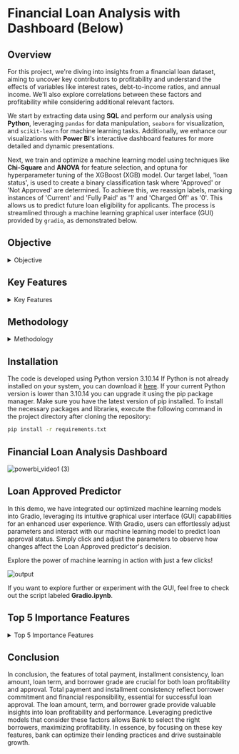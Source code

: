 # Financial Loan Analysis with Dashboard (Below)

## Overview

For this project, we're diving into insights from a financial loan dataset, aiming to uncover key contributors to profitability and understand the effects of variables like interest rates, debt-to-income ratios, and annual income. We'll also explore correlations between these factors and profitability while considering additional relevant factors.

We start by extracting data using **SQL** and perform our analysis using **Python**, leveraging `pandas` for data manipulation, `seaborn` for visualization, and `scikit-learn` for machine learning tasks. Additionally, we enhance our visualizations with **Power BI**'s interactive dashboard features for more detailed and dynamic presentations.

Next, we train and optimize a machine learning model using techniques like  **Chi-Square**  and **ANOVA** for feature selection, and optuna for hyperparameter tuning of the XGBoost (XGB) model. Our target label, 'loan status', is used to create a binary classification task where 'Approved' or 'Not Approved' are determined. To achieve this, we reassign labels, marking instances of 'Current' and 'Fully Paid' as '1' and 'Charged Off' as '0'. This allows us to predict future loan eligibility for applicants. The process is streamlined through a machine learning graphical user interface (GUI) provided by `gradio`, as demonstrated below.

## Objective

<details>
  <summary>Objective</summary>
  
1) **Profitability Analysis:(Power BI)**
   
    - Utilize Power BI to identify categorical features such as months and loan purposes with the highest and lowest profitability, while also exploring geographical data to unveil patterns in profitability across diverse states.
    - Explore the impact of factors like interest rate, loan amount, and term on profitability to uncover insights into business performance.
     
2) **Loan Performance Analysis: (Machine Learning)**
   
    - Develop a machine learning model for predicting loan approval in future applications
    - Analyze the influence of features like employment length, loan grade, home ownership, and loan purpose on loan status.
     
</details>

## Key Features

<details>
  <summary>Key Features</summary>

- **Financial Loan Dataset**: Extraction of data from Microsoft SQL Server
- **Feature Engineering**: Utilize K-means clustering to group job titles into distinct job categories and remove redundant features such as ID, last_credit_pull_date	last_payment_date, etc
- **Data Analysis**: Performing in-depth analysis of the dataset to extract insights and understand the relationships between different features and loan profitability. 
- **Feature Selection**: Employ feature selection techniques like Chi-Square and ANOVA to eliminate features with p-values exceeding 0.05.
- **Machine Learning Model**: Experiment with various machine learning algorithms including XGBoost, LightGBM, CatBoost, and Random Forest to predict future loan eligibility based on selected features and target labels and assess the performance of each model using the F1 score to determine the best-performing model.
- **Class Imbalance Technique**: Experiment with undersampling techniques like Tomek Links and oversampling techniques like SMOTE to assess if the results improve.
- **Hyperparameter Tuning**: Utilizing Optuna to automatically select the best hyperparameters for the machine learning model, enhancing its predictive performance.
- **Interactive Dashboard**: Enhancing data visualization using Power BI to create detailed and dynamic visualizations for better understanding and interpretation of results.
- **Graphical User Interface (GUI)**: Facilitating the machine learning process through a graphical user interface (GUI) provided by gradio, allowing for easy interaction and prediction of loan eligibility.
</details>

## Methodology

<details>
  <summary>Methodology</summary>
  
### 1) Data Extraction & Data Wrangling

To demonstrate my SQL skills, I manually import the dataset into Microsoft Server. Using SQL, I generate various results and insights, which are saved in an SQL Report under the SQL folder. Subsequently, I utilize the Python `pyodbc` library to extract the data from the SQL Server for further analysis and processing. Additionally, I conduct data wrangling tasks such as removing duplicates and missing values, and ensuring correct data types are assigned.

### 2) Feature Enginerring

In feature engineering, `Selenium` is utilized to extract the longitude and latitude coordinates of US states, enabling geographical visualization in Power BI. Additionally, K-Means clustering with 29 clusters is applied to categorize job titles into 15 distinct job categories, enhancing the granularity of job classification for deeper analysis. Moreover, employment length values are standardized: durations '1 < years' are transformed to 0 years, and durations exceeding '10 > years' are adjusted to 11 years to ensure compatibility with the XGBoost (XGB) model. Furthermore, months are extracted from the issue_date columns, and profit is calculated by subtracting the loan amount from the total payment.

### 3) Exploratory Data Analysis (EDA)

**Univariate Distributions**

<details>
  <summary> Univariate Distributions</summary>

We initiate our Exploratory Data Analysis by examining univariate distributions, focusing on both numerical and categorical features. For numerical features, we apply box plot and remove extreme outliers from 'annual income' and 'total account' and assess skewness using the `stats` library, revealing a high right-skewness value of 31.04 for the annual income feature. Given that this is a classification problem, it's worth noting that non-parametric models like XGBoost (XGB) and LightGBM (LGM) are less impacted by skewness. For categorical features, we employ bar plots to analyze the distribution of loan statuses and loan terms:

![image](https://github.com/AsherTeo/Financial-Loan-Analytics/assets/78581569/b0aa5591-150e-4485-8f6d-7d696ebecc61)

  - Loans with a term of 36 months are nearly three times as common as those with a term of 60 months indicating a strong preference among borrowers for shorter loan durations.
    
  - Analysis of popular US states reveals consistent top rankings for California, New York, Florida, and Texas consistently rank among the top five most popular states in the US. Consequently, the number of loans issued tends to be highest in these states. The popularity of these states attracts entrepreneurs and investors, leading to increased economic activity and demand for financial services, including loans.
    
  - There is a noticeable increase in loan issuance towards the end of the year, particularly in December and November. This trend could be attributed to various factors such as end-of-year financial planning, holiday expenses, or seasonal spending patterns. November might see a surge in loan issuance due to the preparation for holiday expenses and end-of-year financial decisions, which often coincide with the upcoming holiday season.
</details>

**Bivariate/Multivariate Distributions**

<details>
  <summary> Bivariate/Multivariate Distributions</summary>
  
1) **Analyzing Profit by State**
   
    ![image](https://github.com/AsherTeo/Financial-Loan-Analytics/assets/78581569/505678a4-c915-4cb3-8236-189b7257da11)

The top three states, California, New York, and Texas, have generated the highest profits, amounting to 5.4 million, 4 million, and $3 million, respectively. It's worth noting that California, New York, and Texas are among the top 10 most populous states in the U.S., as indicated by [StatsAmerica](https://www.statsamerica.org/sip/rank_list.aspx?rank_label=pop1) which could contribute to their higher profitability due to increased business activity and investment opportunities. Conversely, three states, Tennessee, Nebraska, and Indiana, have incurred negative profits.

2) **Analyzing Profit by Job Title & Purpose**

![image](https://github.com/AsherTeo/Financial-Loan-Analytics/assets/78581569/b7e02fd1-9bc0-4da7-ac2d-b4b18415856b)

On average, sectors such as Education, Military, and Financial Services have demonstrated the highest profitability, whereas the self-employed sector exhibits a negative profile. This observation suggests the possibility of reducing the allocation of loans to self-employed individuals, as their ventures are not yielding significant profits. Conversely, there may be an opportunity to increase lending in the Education sector or introduce alternative schemes to attract more borrowers from profitable sectors.

3) **Charged Off Loans with Categorical Features**

![image](https://github.com/AsherTeo/Financial-Loan-Analytics/assets/78581569/f1dd2051-f608-4f49-84bc-d3778103ccd5)

In our analysis of loans with a "charged off" status, we observed notable trends. The likelihood of loans being charged off increases as the grading system progresses from 'A' to 'G', with Grade 'G' presenting the highest risk at a 31% charge-off rate. Small business loans stand out, with a quarter of them resulting in charge-offs, consistent with findings indicating negative profitability in this sector. Nebraska exhibits a remarkably high charge-off rate of 60%, aligning with its low profitability percentage. Furthermore, peak charge-off months are May and December, potentially due to seasonal factors such as increased spending on vacations and holiday-related expenses.

  </details>

### 4) Feature Selection

For feature selection, prior to training, we first utilize chi-square `chi2_contingency` for categorical features and ANOVA `f_oneway` for numerical ones. If the p-values from either method exceed 0.05, we reject the feature. After training, we utilize XGB feature selection parameters to rank the importance of each feature and attempt to remove those with 0 importance. For example, we may replace 'Vermont', 'Tennessee', 'South Dakota', 'Mississippi', and 'Oklahoma' as 'Others' in the 'State' feature to enhance the model's performance.

### 5) Machine Learning 

The first step is to scale the numerical features using Standard Scaler. This is to ensure all numerical features are normalized to a consistent range, preventing certain features from dominating others during model training. Next, categorical features are transformed into one-hot encoding format. The dataset is then divided into an 80-20 split, with 80% designated for training and 20% for testing. Given the severe class imbalance in the dataset, we first train a baseline model to evaluate its performance. Our primary metric is the F1 score, as it combines both precision and recall to assess model effectiveness. 

Subsequently, we address the class imbalance using techniques such as undersampling and oversampling. For undersampling, we employ Tomek Links, which involve removing instances from the majority class that form Tomek links with instances from the minority class, rather than downsampling the larger class to match the size of the smaller class. For oversampling, we utilize SMOTE (Synthetic Minority Over-sampling Technique), which synthesizes instances for the minority class by leveraging K-nearest neighbor relationships. The number of nearest neighbors (K) is adjustable to suit the specific dataset characteristics and modeling objectives. Despite Tomek Links yielding slight improvements in model performance, SMOTE did not prove effective in my case.

Moving to feature selection with XGB models, 'Vermont', 'Tennessee', 'South Dakota', 'Mississippi', and 'Oklahoma' in the 'State' feature are replaced with 'Others' due to their lower importance. The model is then re-trained with the reduced feature set. 

Finally, we employ `Optuna` to optimize the models by tuning the parameters of XGBoost with Tomek Links and LightGBM with Tomek Links. This optimization process ensures that the models perform optimally by fine-tuning their parameters based on specified evaluation metrics. Our top-performing model is determined to be XGBoost with Tomek Links after the optimization process. 

### 6) Result

The table presented below is sorted based on the F1 score of each model.

### Baseline 

| Model                  | Precision |   Recall |      F1   |   AUC   |
|------------------------|-----------|----------|-----------|---------|
| XGBoost                | 0.975600	 | 0.975632 |  0.974903 |0.978645 |
| LightGBM               | 0.975928	 | 0.975632 |  0.974754	|0.979514 |
| CatBoost               | 0.975997  | 0.975502 |  0.974543 |0.983205 |
| Deep Learning	         | 0.961656  | 0.962541 |  0.961784	|0.960791 |
| Gradient Boosting      | 0.964339  | 0.963189 |  0.960869 |0.976053 |
| SVM	                   | 0.962597	 | 0.961115	|  0.958429 |0.970057 |
| Logistic Regression    | 0.957500  | 0.957874 |  0.955612 |0.951971 |
| Random Forest          | 0.937530	 | 0.932988 |  0.923629 |0.948796 |
| Extra Tree             | 0.897654  | 0.891380 |  0.861148	|0.905286 |

### UnderSampling (Tomek Links)

| Model                  | Precision |   Recall |      F1   |   AUC   |
|------------------------|-----------|----------|-----------|---------|
| **XGBoost**            | 0.977580	 | 0.977447	| 0.976751	| 0.979257|
| **LightGBM**           | 0.977083	 | 0.976798	| 0.976002	| 0.980277 |
| CatBoost               | 0.975309	 | 0.974854	| 0.973864	| 0.983643 |
| Deep Learning	         |0.960459	 | 0.961244	| 0.960697	| 0.960128 |
| Gradient Boosting      | 0.963253	 | 0.962022	| 0.959535	| 0.975482 |
| SVM	                   | 0.963253	 | 0.961892	| 0.959345	| 0.970672 |
| Logistic Regression    |0.957079	 | 0.957615	| 0.955426	| 0.952283|
| Random Forest          | 0.940920	 | 0.936876	| 0.928749	| 0.948122 |
| Extra Tree             | 0.895023	 | 0.890343	| 0.859823	| 0.898171 |

### After Feature Selection (Top 5)

| Model                  | Precision |   Recall |      F1   |   AUC   |
|------------------------|-----------|----------|-----------|---------|
| **XGBoost Tomek**      | 0.977833	 | 0.977706	| 0.977029	| 0.979802|
| **LightGBM Tomek**     | 0.977612	 | 0.977317	| 0.976549	| 0.980501 |
| XGBoost Baseline       | 0.975600	 | 0.975632	| 0.974903	| 0.978645 |
| LightGBM Baseline	     | 0.975928	 | 0.975632	| 0.974754	| 0.979514 |
| CatBoost Baseline      | 0.975873	 | 0.975373	| 0.974403	| 0.982934 |

### After Hyper parameter tunning (Top 2)

| Model                  | Precision |   Recall |      F1   |   AUC   |
|------------------------|-----------|----------|-----------|---------|
| **XGBoost Tomek Less Feature**     | 0.97808	| 0.977965	| **0.977306**	| 0.980706|
| LightGBM Tomek Less Feature        | 0.97783	| 0.977705	| 0.977028	| 0.980501 |

Our top-performing model, utilizing XGBoost with Tomek Links and a reduced feature set, was achieved with the following hyperparameters: 'gamma': 0.04994580917280129, 'learning_rate': 0.05122322664789635, 'max_depth': 30, and 'n_estimators': 1903.

</details>

## Installation

The code is developed using Python version 3.10.14  If Python is not already installed on your system, you can download it [here](https://www.python.org/downloads/). If your current Python version is lower than 3.10.14  you can upgrade it using the pip package manager. Make sure you have the latest version of pip installed. To install the necessary packages and libraries, execute the following command in the project directory after cloning the repository:

```bash
pip install -r requirements.txt
```
## Financial Loan Analysis Dashboard 

![powerbi_video1 (3)](https://github.com/AsherTeo/Financial-Loan-Analytics/assets/78581569/974841b8-b320-417e-9cd4-e1becd912c1b)

## Loan Approved Predictor

In this demo, we have integrated our optimized machine learning models into Gradio, leveraging its intuitive graphical user interface (GUI) capabilities for an enhanced user experience. With Gradio, users can effortlessly adjust parameters and interact with our machine learning model to predict loan approval status. Simply click and adjust the parameters to observe how changes affect the Loan Approved predictor's decision. 

Explore the power of machine learning in action with just a few clicks!

![output](https://github.com/AsherTeo/Financial-Loan-Analytics/assets/78581569/c3c2a1f3-6dd3-41b0-ac4b-32f1a6588c3c)

If you want to explore further or experiment with the GUI, feel free to check out the script labeled **Gradio.ipynb**.

## Top 5 Importance Features

<details>
  <summary>Top 5 Importance Features</summary>
  
1) **Profitability Analysis:(Power BI)**
   
    **Top Numerical Features**
   
   1) Total Payment(Correlation: 0.577):
     Total repayment plays a crucial role in our loan profitability. It's essential to select borrowers wisely, and leveraging predictive modeling can help identify those likely to repay.
      
   2) Installment(Correlation: 0.196):
     While not as impactful as total payment, the consistency and affordability of installment payments are vital for financial stability.
      
   3) Loan Amount(Correlation: 0.135):
     Regardless of its size, the loan amount significantly influences financial outcomes, emphasizing the need for careful loan sizing strategies.

    **Top Categorical Features**
   
   4) Term:
     Shorter loan terms show potential to boost profitability. Offering additional options with shorter terms, such as 24 or 48 months, can cater to diverse borrower needs.
      
   5) Grade:
      Borrower risk, determined by their grade, is correlated with loan performance. Lower-risk borrowers typically lead to better financial results.

2) **Loan Performance Analysis: (Machine Learning)**

   The Loan Performance Analysis revealed the following key features using XGB that significantly impact loan performance:
   
   1) Loan Amount (12.76%):
      The amount of the loan is a significant factor, indicating that larger or smaller loan amounts may affect performance.
      
   2) Total Payment (7.54%):
      Total payment is important factors as it influnces the likelihood of loan approval, indicating that the borrower's capacity which is a critical factor to consider during the approval process.
      
   3) Installment (6.33%):
      The monthly payment ranks among the top 5 important features, indicating the applicant's ability to manage regular payments.
      
   4) Terms (36 Months) (4.81%):
      Loans with a 36-month term suggest a higher likelihood of loan approval, as shorter repayment periods are generally easier to manage compared to 72 months.
      
   5) Grade (A) (1.59% ):
      Borrowers with Grade A rating, representing the least risk, show a slight impact on loan performance, indicating a correlation between lower risk levels and better loan performance.
 </details>  
 
## Conclusion 

In conclusion, the features of total payment, installment consistency, loan amount, loan term, and borrower grade are crucial for both loan profitability and approval. Total payment and installment consistency reflect borrower commitment and financial responsibility, essential for successful loan approval. The loan amount, term, and borrower grade provide valuable insights into loan profitability and performance. Leveraging predictive models that consider these factors allows Bank to select the right borrowers, maximizing profitability. In essence, by focusing on these key features, bank can optimize their lending practices and drive sustainable growth.







